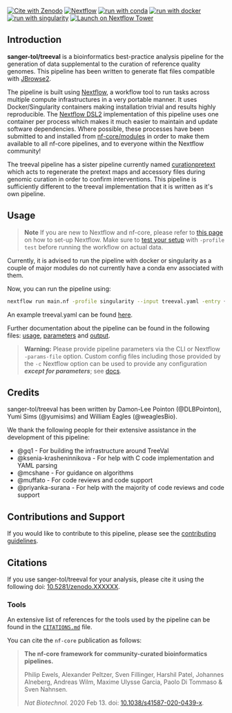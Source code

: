 [![Cite with Zenodo](http://img.shields.io/badge/DOI-10.5281/zenodo.XXXXXXX-1073c8?labelColor=000000)](https://doi.org/10.5281/zenodo.XXXXXXX)
[![Nextflow](https://img.shields.io/badge/nextflow%20DSL2-%E2%89%A522.10.1-23aa62.svg)](https://www.nextflow.io/)
[![run with conda](http://img.shields.io/badge/run%20with-conda-3EB049?labelColor=000000&logo=anaconda)](https://docs.conda.io/en/latest/)
[![run with docker](https://img.shields.io/badge/run%20with-docker-0db7ed?labelColor=000000&logo=docker)](https://www.docker.com/)
[![run with singularity](https://img.shields.io/badge/run%20with-singularity-1d355c.svg?labelColor=000000)](https://sylabs.io/docs/)
[![Launch on Nextflow Tower](https://img.shields.io/badge/Launch%20%F0%9F%9A%80-Nextflow%20Tower-%234256e7)](https://tower.nf/launch?pipeline=https://github.com/sanger-tol/treeval)

## Introduction

**sanger-tol/treeval** is a bioinformatics best-practice analysis pipeline for the generation of data supplemental to the curation of reference quality genomes. This pipeline has been written to generate flat files compatible with [JBrowse2](https://jbrowse.org/jb2/).

The pipeline is built using [Nextflow](https://www.nextflow.io), a workflow tool to run tasks across multiple compute infrastructures in a very portable manner. It uses Docker/Singularity containers making installation trivial and results highly reproducible. The [Nextflow DSL2](https://www.nextflow.io/docs/latest/dsl2.html) implementation of this pipeline uses one container per process which makes it much easier to maintain and update software dependencies. Where possible, these processes have been submitted to and installed from [nf-core/modules](https://github.com/nf-core/modules) in order to make them available to all nf-core pipelines, and to everyone within the Nextflow community!

The treeval pipeline has a sister pipeline currently named [curationpretext](https://github.com/sanger-tol/curationpretext) which acts to regenerate the pretext maps and accessory files during genomic curation in order to confirm interventions. This pipeline is sufficiently different to the treeval implementation that it is written as it's own pipeline.
## Usage

> **Note**
> If you are new to Nextflow and nf-core, please refer to [this page](https://nf-co.re/docs/usage/installation) on how
> to set-up Nextflow. Make sure to [test your setup](https://nf-co.re/docs/usage/introduction#how-to-run-a-pipeline)
> with `-profile test` before running the workflow on actual data.

Currently, it is advised to run the pipeline with docker or singularity as a couple of major modules do not currently have a conda env associated with them.

Now, you can run the pipeline using:

```bash
nextflow run main.nf -profile singularity --input treeval.yaml -entry {FULL|RAPID} --outdir {OUTDIR}
```

An example treeval.yaml can be found [here](assets/local_testing/nxOscDF5033.yaml).

Further documentation about the pipeline can be found in the following files: [usage](https://nf-co.re/treeval/usage), [parameters](https://nf-co.re/treeval/parameters) and [output](https://nf-co.re/treeval/output).

> **Warning:**
> Please provide pipeline parameters via the CLI or Nextflow `-params-file` option. Custom config files including those
> provided by the `-c` Nextflow option can be used to provide any configuration _**except for parameters**_;
> see [docs](https://nf-co.re/usage/configuration#custom-configuration-files).

## Credits

sanger-tol/treeval has been written by Damon-Lee Pointon (@DLBPointon), Yumi Sims (@yumisims) and William Eagles (@weaglesBio).

We thank the following people for their extensive assistance in the development of this pipeline:

<ul>
  <li>@gq1 - For building the infrastructure around TreeVal</li>
  <li>@ksenia-krasheninnikova - For help with C code implementation and YAML parsing</li>
  <li>@mcshane - For guidance on algorithms </li>
  <li>@muffato - For code reviews and code support</li>
  <li>@priyanka-surana - For help with the majority of code reviews and code support</li>
</ul>

## Contributions and Support

If you would like to contribute to this pipeline, please see the [contributing guidelines](.github/CONTRIBUTING.md).

## Citations

<!--TODO: Citation-->

If you use sanger-tol/treeval for your analysis, please cite it using the following doi: [10.5281/zenodo.XXXXXX](https://doi.org/10.5281/zenodo.XXXXXX).

### Tools

An extensive list of references for the tools used by the pipeline can be found in the [`CITATIONS.md`](CITATIONS.md) file.

You can cite the `nf-core` publication as follows:

> **The nf-core framework for community-curated bioinformatics pipelines.**
>
> Philip Ewels, Alexander Peltzer, Sven Fillinger, Harshil Patel, Johannes Alneberg, Andreas Wilm, Maxime Ulysse Garcia, Paolo Di Tommaso & Sven Nahnsen.
>
> _Nat Biotechnol._ 2020 Feb 13. doi: [10.1038/s41587-020-0439-x](https://dx.doi.org/10.1038/s41587-020-0439-x).
